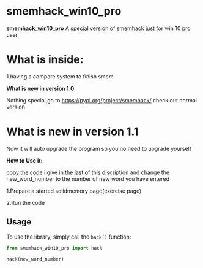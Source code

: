 # smemhack_win10_pro
**smemhack_win10_pro** A special version of smemhack just for win 10 pro user

# What is inside:

1.having a compare system to finish smem

**What is new in version 1.0**

Nothing special,go to https://pypi.org/project/smemhack/ check out normal version

# What is new in version 1.1

Now it will auto upgrade the program so you no need to upgrade yourself

**How to Use it:**

copy the code i give in the last of this discription and change the new_word_number to the number of new word you have entered

1.Prepare a started solidmemory page(exercise page)

2.Run the code
## Usage
To use the library, simply call the `hack()` function:
```python
from smemhack_win10_pro import hack

hack(new_word_number)
